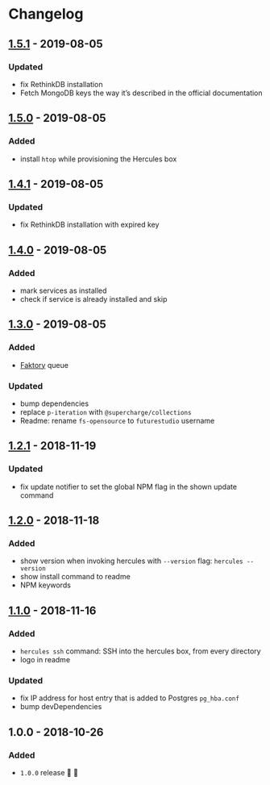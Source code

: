 # Changelog

## [1.5.1](https://github.com/futurestudio/hercules/compare/v1.5.0...v1.5.1) - 2019-08-05

### Updated
- fix RethinkDB installation
- Fetch MongoDB keys the way it’s described in the official documentation


## [1.5.0](https://github.com/futurestudio/hercules/compare/v1.4.1...v1.5.0) - 2019-08-05

### Added
- install `htop` while provisioning the Hercules box


## [1.4.1](https://github.com/futurestudio/hercules/compare/v1.4.0...v1.4.1) - 2019-08-05

### Updated
- fix RethinkDB installation with expired key


## [1.4.0](https://github.com/futurestudio/hercules/compare/v1.3.0...v1.4.0) - 2019-08-05

### Added
- mark services as installed
- check if service is already installed and skip


## [1.3.0](https://github.com/futurestudio/hercules/compare/v1.2.1...v1.3.0) - 2019-08-05

### Added
- [Faktory](https://github.com/contribsys/faktory) queue

### Updated
- bump dependencies
- replace `p-iteration` with `@supercharge/collections`
- Readme: rename `fs-opensource` to `futurestudio` username


## [1.2.1](https://github.com/futurestudio/hercules/compare/v1.2.0...v1.2.1) - 2018-11-19

### Updated
- fix update notifier to set the global NPM flag in the shown update command


## [1.2.0](https://github.com/futurestudio/hercules/compare/v1.1.0...v1.2.0) - 2018-11-18

### Added
- show version when invoking hercules with `--version` flag: `hercules --version`
- show install command to readme
- NPM keywords


## [1.1.0](https://github.com/futurestudio/hercules/compare/v1.0.0...v1.1.0) - 2018-11-16

### Added
- `hercules ssh` command: SSH into the hercules box, from every directory
- logo in readme

### Updated
- fix IP address for host entry that is added to Postgres `pg_hba.conf`
- bump devDependencies


## 1.0.0 - 2018-10-26

### Added
- `1.0.0` release 🚀 🎉
